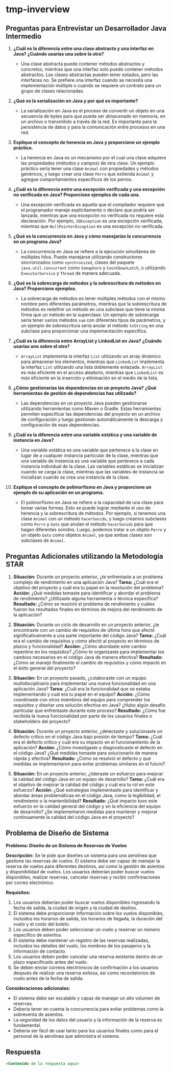 # tmp-inverview

## Preguntas para Entrevistar un Desarrollador Java Intermedio

1. **¿Cuál es la diferencia entre una clase abstracta y una interfaz en Java? ¿Cuándo usarías una sobre la otra?**
   - Una clase abstracta puede contener métodos abstractos y concretos, mientras que una interfaz solo puede contener métodos abstractos. Las clases abstractas pueden tener estados, pero las interfaces no. Se prefiere una interfaz cuando se necesita una implementación múltiple o cuando se requiere un contrato para un grupo de clases relacionadas.

2. **¿Qué es la serialización en Java y por qué es importante?**
   - La serialización en Java es el proceso de convertir un objeto en una secuencia de bytes para que pueda ser almacenado en memoria, en un archivo o transmitido a través de la red. Es importante para la persistencia de datos y para la comunicación entre procesos en una red.

3. **Explique el concepto de herencia en Java y proporcione un ejemplo práctico.**
   - La herencia en Java es un mecanismo por el cual una clase adquiere las propiedades (métodos y campos) de otra clase. Un ejemplo práctico sería tener una clase `Animal` con propiedades y métodos genéricos, y luego crear una clase `Perro` que extienda `Animal` y agregue comportamientos específicos de los perros.

4. **¿Cuál es la diferencia entre una excepción verificada y una excepción no verificada en Java? Proporcione ejemplos de cada una.**
   - Una excepción verificada es aquella que el compilador requiere que el programador maneje explícitamente o declare que podría ser lanzada, mientras que una excepción no verificada no requiere esta declaración. Por ejemplo, `IOException` es una excepción verificada, mientras que `NullPointerException` es una excepción no verificada.

5. **¿Qué es la concurrencia en Java y cómo manejarías la concurrencia en un programa Java?**
   - La concurrencia en Java se refiere a la ejecución simultánea de múltiples hilos. Puede manejarse utilizando constructores sincronizados como `synchronized`, clases del paquete `java.util.concurrent` como `Semaphore` y `CountDownLatch`, o utilizando `ExecutorService` y `Thread` de manera adecuada.

6. **¿Qué es la sobrecarga de métodos y la sobrescritura de métodos en Java? Proporcione ejemplos.**
   - La sobrecarga de métodos es tener múltiples métodos con el mismo nombre pero diferentes parámetros, mientras que la sobrescritura de métodos es redefinir un método en una subclase que tiene la misma firma que un método en la superclase. Un ejemplo de sobrecarga sería tener varios métodos `sum` con diferentes tipos de parámetros, y un ejemplo de sobrescritura sería anular el método `toString` en una subclase para proporcionar una implementación específica.

7. **¿Cuál es la diferencia entre ArrayList y LinkedList en Java? ¿Cuándo usarías uno sobre el otro?**
   - `ArrayList` implementa la interfaz `List` utilizando un array dinámico para almacenar los elementos, mientras que `LinkedList` implementa la interfaz `List` utilizando una lista doblemente enlazada. `ArrayList` es más eficiente en el acceso aleatorio, mientras que `LinkedList` es más eficiente en la inserción y eliminación en el medio de la lista.

8. **¿Cómo gestionarías las dependencias en un proyecto Java? ¿Qué herramientas de gestión de dependencias has utilizado?**
   - Las dependencias en un proyecto Java pueden gestionarse utilizando herramientas como Maven o Gradle. Estas herramientas permiten especificar las dependencias del proyecto en un archivo de configuración y luego gestionan automáticamente la descarga y configuración de esas dependencias.

9. **¿Cuál es la diferencia entre una variable estática y una variable de instancia en Java?**
   - Una variable estática es una variable que pertenece a la clase en lugar de a cualquier instancia particular de la clase, mientras que una variable de instancia es una variable que pertenece a cada instancia individual de la clase. Las variables estáticas se inicializan cuando se carga la clase, mientras que las variables de instancia se inicializan cuando se crea una instancia de la clase.

10. **Explique el concepto de polimorfismo en Java y proporcione un ejemplo de su aplicación en un programa.**
    - El polimorfismo en Java se refiere a la capacidad de una clase para tomar varias formas. Esto se puede lograr mediante el uso de herencia y la sobrescritura de métodos. Por ejemplo, si tenemos una clase `Animal` con un método `hacerSonido`, y luego creamos subclases como `Perro` y `Gato` que anulan el método `hacerSonido` para que hagan diferentes sonidos. Luego, podemos tratar a un objeto `Perro` y un objeto `Gato` como objetos `Animal`, ya que ambas clases son subclases de `Animal`.

## Preguntas Adicionales utilizando la Metodología STAR 

1. **Situación:** Durante un proyecto anterior, ¿te enfrentaste a un problema complejo de rendimiento en una aplicación Java?
   **Tarea:** ¿Cuál era el objetivo del proyecto y cuál era tu papel en la resolución del problema?
   **Acción:** ¿Qué medidas tomaste para identificar y abordar el problema de rendimiento? ¿Utilizaste alguna herramienta o técnica específica?
   **Resultado:** ¿Cómo se resolvió el problema de rendimiento y cuáles fueron los resultados finales en términos de mejora del rendimiento de la aplicación?

2. **Situación:** Durante un ciclo de desarrollo en un proyecto anterior, ¿te encontraste con un cambio de requisitos de última hora que afectó significativamente a una parte importante del código Java?
   **Tarea:** ¿Cuál era el cambio de requisitos y cómo afectó al proyecto en términos de plazos y funcionalidad?
   **Acción:** ¿Cómo abordaste este cambio repentino en los requisitos? ¿Cómo te organizaste para implementar los cambios necesarios en el código Java de manera efectiva?
   **Resultado:** ¿Cómo se manejó finalmente el cambio de requisitos y cómo impactó en el éxito general del proyecto?

3. **Situación:** En un proyecto pasado, ¿colaboraste con un equipo multidisciplinario para implementar una nueva funcionalidad en una aplicación Java?
   **Tarea:** ¿Cuál era la funcionalidad que se estaba implementando y cuál era tu papel en el equipo?
   **Acción:** ¿Cómo coordinaste con otros miembros del equipo para comprender los requisitos y diseñar una solución efectiva en Java? ¿Hubo algún desafío particular que enfrentaste durante este proceso?
   **Resultado:** ¿Cómo fue recibida la nueva funcionalidad por parte de los usuarios finales o stakeholders del proyecto?

4. **Situación:** Durante un proyecto anterior, ¿detectaste y solucionaste un defecto crítico en el código Java bajo presión de tiempo?
   **Tarea:** ¿Cuál era el defecto crítico y cuál era su impacto en el funcionamiento de la aplicación?
   **Acción:** ¿Cómo investigaste y diagnosticaste el defecto en el código Java? ¿Qué medidas tomaste para solucionarlo de manera rápida y efectiva?
   **Resultado:** ¿Cómo se resolvió el defecto y qué medidas se implementaron para evitar problemas similares en el futuro?

5. **Situación:** En un proyecto anterior, ¿lideraste un esfuerzo para mejorar la calidad del código Java en un equipo de desarrollo?
   **Tarea:** ¿Cuál era el objetivo de mejorar la calidad del código y cuál era tu rol en este esfuerzo?
   **Acción:** ¿Qué estrategias implementaste para identificar y abordar áreas problemáticas en el código Java, como la legibilidad, el rendimiento o la mantenibilidad?
   **Resultado:** ¿Qué impacto tuvo este esfuerzo en la calidad general del código y en la eficiencia del equipo de desarrollo? ¿Se implementaron medidas para mantener y mejorar continuamente la calidad del código Java en el proyecto?

## Problema de Diseño de Sistema

**Problema: Diseño de un Sistema de Reservas de Vuelos**

**Descripción:**
Se te pide que diseñes un sistema para una aerolínea que gestione las reservas de vuelos. El sistema debe ser capaz de manejar la reserva de vuelos para diferentes destinos, así como la gestión de asientos y disponibilidad de vuelos. Los usuarios deberían poder buscar vuelos disponibles, realizar reservas, cancelar reservas y recibir confirmaciones por correo electrónico.

**Requisitos:**
1. Los usuarios deberían poder buscar vuelos disponibles ingresando la fecha de salida, la ciudad de origen y la ciudad de destino.
2. El sistema debe proporcionar información sobre los vuelos disponibles, incluidos los horarios de salida, los horarios de llegada, la duración del vuelo y el costo del boleto.
3. Los usuarios deben poder seleccionar un vuelo y reservar un número específico de asientos.
4. El sistema debe mantener un registro de las reservas realizadas, incluidos los detalles del vuelo, los nombres de los pasajeros y la información de contacto.
5. Los usuarios deben poder cancelar una reserva existente dentro de un plazo especificado antes del vuelo.
6. Se deben enviar correos electrónicos de confirmación a los usuarios después de realizar una reserva exitosa, así como recordatorios de vuelo antes de la fecha de salida.

**Consideraciones adicionales:**
- El sistema debe ser escalable y capaz de manejar un alto volumen de reservas.
- Debería tener en cuenta la concurrencia para evitar problemas como la sobreventa de asientos.
- La seguridad de los datos del usuario y la información de la reserva es fundamental.
- Debería ser fácil de usar tanto para los usuarios finales como para el personal de la aerolínea que administra el sistema.

## Respuesta

```markdown
<Contenido de la respuesta aquí>
